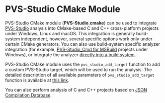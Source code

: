 # PVS-Studio CMake Module

PVS-Studio CMake module (**PVS-Studio.cmake**) can be used to integrate [PVS-Studio](https://www.pvs-studio.com/en/pvs-studio/) analysis into CMake-based C and C++ cross-platform projects under Windows, Linux and macOS. This integration is generally build-system independent, however, several specific options work only under certain CMake generators. You can also use build-system specific analyzer integration (for example, [PVS-Studio_Cmd for MSBuild](https://pvs-studio.com/en/docs/manual/0035/) projects under Windows), or integrate the analyzer [directly into a build system](https://pvs-studio.com/en/docs/manual/0006/).

PVS-Studio CMake module uses the `pvs_studio_add_target` function to add a custom PVS-Studio target, which will be used to run the analysis. The detailed description of all available parameters of `pvs_studio_add_target` function is available at [this link](https://pvs-studio.com/en/docs/manual/6591/).

You can also perform analysis of C and C++ projects based on [JSON Compilation Database](https://pvs-studio.com/en/docs/manual/6557/).
